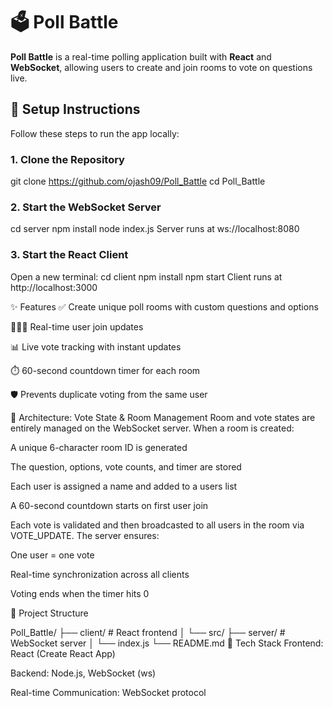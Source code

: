 # 🗳️ Poll Battle

**Poll Battle** is a real-time polling application built with **React** and **WebSocket**, allowing users to create and join rooms to vote on questions live.

## 🚀 Setup Instructions

Follow these steps to run the app locally:

### 1. Clone the Repository

git clone https://github.com/ojash09/Poll_Battle
cd Poll_Battle

### 2. Start the WebSocket Server

cd server
npm install
node index.js
Server runs at ws://localhost:8080

### 3. Start the React Client

Open a new terminal:
cd client
npm install
npm start
Client runs at http://localhost:3000

✨ Features
✅ Create unique poll rooms with custom questions and options

🧑‍🤝‍🧑 Real-time user join updates

📊 Live vote tracking with instant updates

⏱️ 60-second countdown timer for each room

🛡️ Prevents duplicate voting from the same user

🧠 Architecture: Vote State & Room Management
Room and vote states are entirely managed on the WebSocket server. When a room is created:

A unique 6-character room ID is generated

The question, options, vote counts, and timer are stored

Each user is assigned a name and added to a users list

A 60-second countdown starts on first user join

Each vote is validated and then broadcasted to all users in the room via VOTE_UPDATE. The server ensures:

One user = one vote

Real-time synchronization across all clients

Voting ends when the timer hits 0

📁 Project Structure

Poll_Battle/
├── client/         # React frontend
│   └── src/
├── server/         # WebSocket server
│   └── index.js
└── README.md
📌 Tech Stack
Frontend: React (Create React App)

Backend: Node.js, WebSocket (ws)

Real-time Communication: WebSocket protocol